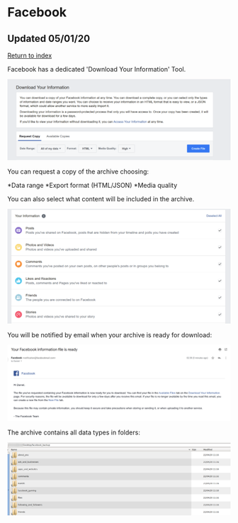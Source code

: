 # Facebook

## Updated 05/01/20

[Return to index](https://github.com/danielrosehilljlm/CloudBackupApproaches)

Facebook has a dedicated 'Download Your Information' Tool.

![FB](/images/fb_1.png)

You can request a copy of the archive choosing:

*Data range
*Export format (HTML/JSON)
*Media quality

You can also select what content will be included in the archive. 

![FB](/images/fb_2.png)

You will be notified by email when your archive is ready for download:

![FB](/images/fb_4.png)

The archive contains all data types in folders:

![FB](/images/fb_3.png)
